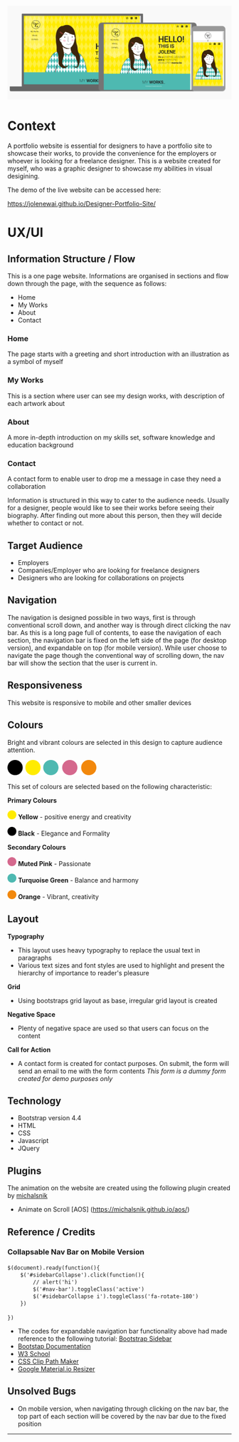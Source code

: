 <img src="images/view_across_devices.png" style="margin: 0;">


# Context

A portfolio website is essential for designers to have a portfolio site to showcase their works, to provide the convenience for the employers or whoever is looking for a freelance designer. This is a website created for myself, who was a graphic designer to showcase my abilities in visual desigining. 

The demo of the live website can be accessed here:

https://jolenewai.github.io/Designer-Portfolio-Site/ 

# UX/UI 

## Information Structure / Flow

This is a one page website. Informations are organised in sections and flow down through the page, with the sequence as follows:
- Home
- My Works
- About
- Contact

### Home
The page starts with a greeting and short introduction with an illustration as a symbol of myself

### My Works
This is a section where user can see my design works, with description of each artwork about

### About
A more in-depth introduction on my skills set, software knowledge and education background

### Contact
A contact form to enable user to drop me a message in case they need a collaboration

Information is structured in this way to cater to the audience needs. Usually for a designer, people would like to see their works before seeing their biography. After finding out more about this person, then they will decide whether to contact or not.

## Target Audience
* Employers
* Companies/Employer who are looking for freelance designers
* Designers who are looking for collaborations on projects

## Navigation

The navigation is designed possible in two ways, first is through conventional scroll down, and another way is through direct clicking the nav bar. As this is a long page full of contents, to ease the navigation of each section, the navigation bar is fixed on the left side of the page (for desktop version), and expandable on top  (for mobile version). While user choose to navigate the page though the conventional way of scrolling down, the nav bar will show the section that the user is current in. 

## Responsiveness

This website is responsive to mobile and other smaller devices

## Colours

Bright and vibrant colours are selected in this design to capture audience attention.

<img src="images/colour_pallete.png" width="200" style="margin: 0;">

This set of colours are selected based on the following characteristic:

__Primary Colours__

<img src="images/Ellipse 1.png" width="20" style="margin: 0;"> **Yellow** - positive energy and creativity

<img src="images/Ellipse 5.png" width="20" style="margin: 0;"> **Black** - Elegance and Formality

__Secondary Colours__

<img src="images/Ellipse 3.png" width="20" style="margin: 0;"> **Muted Pink** - Passionate  

<img src="images/Ellipse 2.png" width="20" style="margin: 0;"> **Turquoise Green** - Balance and harmony

<img src="images/Ellipse 4.png" width="20" style="margin: 0;"> **Orange** - Vibrant, creativity

## Layout

__Typography__

* This layout uses heavy typography to replace the usual text in paragraphs
* Various text sizes and font styles are used to highlight and present the hierarchy of importance to reader\'s pleasure

__Grid__

* Using bootstraps grid layout as base, irregular grid layout is created

__Negative Space__

* Plenty of negative space are used so that users can focus on the content

__Call for Action__

* A contact form is created for contact purposes. On submit, the form will send an email to me with the form contents
*This form is a dummy form created for demo purposes only*

## Technology

* Bootstrap version 4.4</a>
* HTML 
* CSS
* Javascript 
* JQuery

## Plugins

The animation on the website are created using the following plugin created by [michalsnik](https://github.com/michalsnik/aos)

* Animate on Scroll [AOS] (https://michalsnik.github.io/aos/)

## Reference / Credits

### Collapsable Nav Bar on Mobile Version

```
$(document).ready(function(){
    $('#sidebarCollapse').click(function(){
        // alert('hi')
        $('#nav-bar').toggleClass('active')
        $('#sidebarCollapse i').toggleClass('fa-rotate-180')
    })

})
```

* The codes for expandable navigation bar functionality above had made reference to the following tutorial:
[Bootstrap Sidebar](https://bootstrapious.com/p/bootstrap-sidebar)
* [Bootstap Documentation](https://getbootstrap.com)
* [W3 School](https://www.w3schools.com/)
* [CSS Clip Path Maker](https://bennettfeely.com/clippy/)
* [Google Material.io Resizer](https://material.io/resources/resizer/)


## Unsolved Bugs

* On mobile version, when navigating through clicking on the nav bar, the top part of each section will be covered by the nav bar due to the fixed position 

--------

